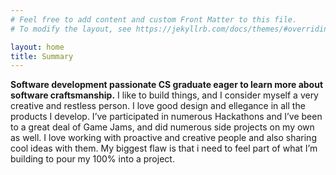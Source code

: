 ```yaml
---
# Feel free to add content and custom Front Matter to this file.
# To modify the layout, see https://jekyllrb.com/docs/themes/#overriding-theme-defaults

layout: home
title: Summary
---
```


**Software development passionate CS graduate eager to learn more about software craftsmanship.** I like to build things, and I consider myself a very creative and restless person. I love good design and ellegance in all the products I develop. I’ve participated in numerous Hackathons and I’ve been to a great deal of Game Jams, and did numerous side projects on my own as well. I love working with proactive and creative people and also sharing cool ideas with them. My biggest flaw is that i need to feel part of what I’m building to pour my 100% into a project.

